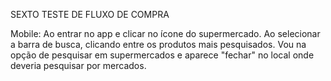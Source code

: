 SEXTO TESTE DE FLUXO DE COMPRA

Mobile:
Ao entrar no app e clicar no ícone do supermercado.
Ao selecionar a barra de busca, clicando entre os produtos mais pesquisados. Vou na opção de pesquisar em supermercados e aparece "fechar" no local onde deveria pesquisar por mercados.
